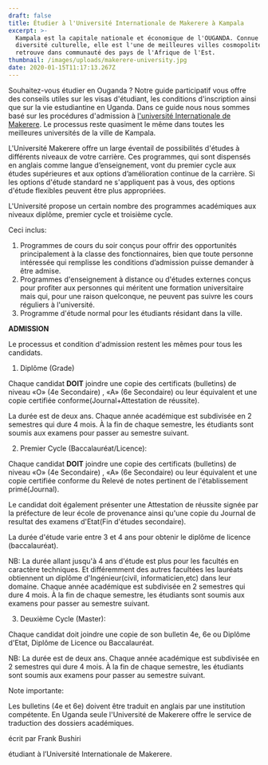 ```yaml
---
draft: false
title: Étudier à l'Université Internationale de Makerere à Kampala
excerpt: >-
  Kampala est la capitale nationale et économique de l'OUGANDA. Connue pour sa
  diversité culturelle, elle est l'une de meilleures villes cosmopolites qu'on
  retrouve dans communauté des pays de l'Afrique de l'Est.
thumbnail: /images/uploads/makerere-university.jpg
date: 2020-01-15T11:17:13.267Z
---
```

<!--StartFragment-->

Souhaitez-vous étudier en Ouganda ? Notre guide participatif vous offre des conseils utiles sur les visas d'étudiant, les conditions d'inscription ainsi que sur la vie estudiantine en Uganda. Dans ce guide nous nous sommes basé sur les procédures d'admission à [](https://www.int.mak.ac.ug/)[l'université Internationale de Makerere](https://www.int.mak.ac.ug/). Le processus reste quasiment le même dans toutes les meilleures universités de la ville de Kampala.

L'Université Makerere offre un large éventail de possibilités d'études à différents niveaux de votre carrière. Ces programmes, qui sont dispensés en anglais comme langue d’enseignement, vont du premier cycle aux études supérieures et aux options d’amélioration continue de la carrière. Si les options d'étude standard ne s'appliquent pas à vous, des options d'étude flexibles peuvent être plus appropriées.

L'Université propose un certain nombre des programmes académiques aux niveaux diplôme, premier cycle et troisième cycle.

Ceci inclus:

1. Programmes de cours du soir conçus pour offrir des opportunités principalement à la classe des fonctionnaires, bien que toute personne intéressée qui remplisse les conditions d’admission puisse demander à être admise.
2. Programmes d'enseignement à distance ou d'études externes conçus pour profiter aux personnes qui méritent une formation universitaire mais qui, pour une raison quelconque, ne peuvent pas suivre les cours réguliers à l'université.
3. Programme d'étude normal pour les étudiants résidant dans la ville.

**ADMISSION**

Le processus et condition d'admission restent les mêmes pour tous les candidats.

1. Diplôme (Grade)

Chaque candidat **DOIT** joindre une copie des certificats (bulletins) de niveau «O» (4e Secondaire) , «A» (6e Secondaire) ou leur équivalent et une copie certifiée conforme(Journal+Attestation de réussite).

La durée est de deux ans. Chaque année académique est subdivisée en 2 semestres qui dure 4 mois. À la fin de chaque semestre, les étudiants sont soumis aux examens pour passer au semestre suivant.

2. Premier Cycle (Baccalauréat/Licence):

Chaque candidat **DOIT** joindre une copie des certificats (bulletins) de niveau «O» (4e Secondaire) , «A» (6e Secondaire) ou leur équivalent et une copie certifiée conforme du Relevé de notes pertinent de l'établissement primé(Journal).

Le candidat doit également présenter une Attestation de réussite signée par la préfecture de leur école de provenance ainsi qu'une copie du Journal de resultat des examens d'Etat(Fin d'études secondaire).

La durée d'étude varie entre 3 et 4 ans pour obtenir le diplôme de licence (baccalauréat).

NB: La durée allant jusqu'à 4 ans d'étude est plus pour les facultés en caractère techniques. Et différemment des autres facultées les lauréats obtiennent un diplôme d'Ingénieur(civil, informaticien,etc) dans leur domaine. Chaque année académique est subdivisée en 2 semestres qui dure 4 mois. À la fin de chaque semestre, les étudiants sont soumis aux examens pour passer au semestre suivant.

3. Deuxième Cycle (Master):

Chaque candidat doit joindre une copie de son bulletin 4e, 6e ou Diplôme d'Etat, Diplôme de Licence ou Baccalauréat.

NB: La durée est de deux ans. Chaque année académique est subdivisée en 2 semestres qui dure 4 mois. À la fin de chaque semestre, les étudiants sont soumis aux examens pour passer au semestre suivant.

Note importante:

Les bulletins (4e et 6e) doivent être traduit en anglais par une institution compétente. En Uganda seule l'Université de Makerere offre le service de traduction des dossiers académiques.

écrit par Frank Bushiri

étudiant à l’Université Internationale de Makerere.
